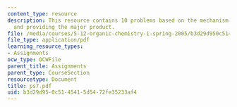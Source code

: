 ```yaml
---
content_type: resource
description: This resource contains 10 problems based on the mechanism of reaction
  and providing the major product.
file: /media/courses/5-12-organic-chemistry-i-spring-2005/b3d29d950c5145415d5472fe35233af4_ps7.pdf
file_type: application/pdf
learning_resource_types:
- Assignments
ocw_type: OCWFile
parent_title: Assignments
parent_type: CourseSection
resourcetype: Document
title: ps7.pdf
uid: b3d29d95-0c51-4541-5d54-72fe35233af4
---
```

